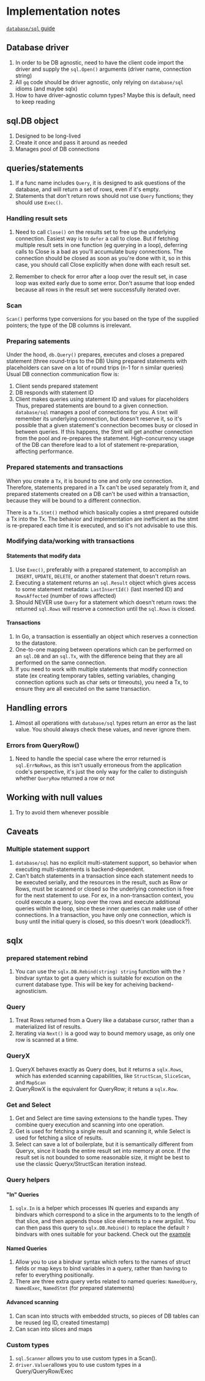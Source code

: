 # Implementation notes

[`database/sql` guide](http://go-database-sql.org/)

## Database driver
1. In order to be DB agnostic, need to have the client code import the driver and supply the `sql.Open()` arguments (driver name, connection string)
2. All `gq` code should be driver agnostic, only relying on `database/sql` idioms (and maybe sqlx)
3. How to have driver-agnostic column types? Maybe this is default, need to keep reading

## sql.DB object
1. Designed to be long-lived
2. Create it once and pass it around as needed
3. Manages pool of DB connections

## queries/statements
1. If a func name includes `Query`, it is designed to ask questions of the database, and will return a set of rows, even if it's empty.
2. Statements that don't return rows should not use `Query` functions; they should use `Exec()`.

### Handling result sets
1. Need to call `Close()` on the results set to free up the underlying connection. Easiest way is to `defer` a call to close. But if fetching multiple result sets in
one function (eg querying in a loop), deferring calls to Close is a bad as you'll accumulate busy connections. The connection should be closed as soon as you're done with it,
so in this case, you should call Close explicitly when done with each result set.

2. Remember to check for error after a loop over the result set, in case loop was exited early due to some error. Don't assume that loop ended because all rows in the result set 
were successfully iterated over.

### Scan
`Scan()` performs type conversions for you based on the type of the supplied pointers; the type of the DB columns is irrelevant.

### Preparing satements
Under the hood, `db.Query()` prepares, executes and closes a prepared statement (three round-trips to the DB)
Using prepared statements with placeholders can save on a lot of round trips (n-1 for n similar queries)
Usual DB connection communication flow is:
1. Client sends prepared statement
2. DB responds with statement ID
3. Client makes queries using statement ID and values for placeholders
Thus, prepared statements are bound to a given connection.
`database/sql` manages a pool of connections for you. A `Stmt` will remember its underlying connection, but doesn't reserve it, so it's possible that a given statement's connection becomes
busy or closed in between queries. If this happens, the Stmt will get another connection from the pool and re-prepares the statement. High-concurrency usage of the DB can therefore lead to
a lot of statement re-preparation, affecting performance.

### Prepared statements and transactions
When you create a `Tx`, it is bound to one and only one connection.
Therefore, statements prepared in a Tx can't be used separately from it, and prepared statements created on a DB can't be used within a transaction, because they will be bound to a different
connection.

There is a `Tx.Stmt()` method which basically copies a stmt prepared outside a Tx into the Tx. The behavior and implementation are inefficient as the stmt is re-prepared each time it 
is executed, and so it's not advisable to use this.

### Modifying data/working with transactions
#### Statements that modify data
1. Use `Exec()`, preferably with a prepared statement, to accomplish an `INSERT`, `UPDATE`, `DELETE`, or another statement that doesn't return rows.
2. Executing a statement returns an `sql.Result` object which gives access to some statement metadata: `LastInsertId()` (last inserted ID) and `RowsAffected` (number of rows affected)
3. Should NEVER use `Query` for a statement which doesn't return rows: the returned `sql.Rows` will reserve a connection until the `sql.Rows` is closed.

#### Transactions
1. In Go, a transaction is essentially an object which reserves a connection to the datastore.
2. One-to-one mapping between operations which can be performed on an `sql.DB` and an `sql.Tx`, with the difference being that they are all performed on the same connection.
3. If you need to work with multiple statements that modify connection state (ex creating temporary tables, setting variables, changing connection options such as char sets or
timeouts), you need a Tx, to ensure they are all executed on the same transaction.

## Handling errors
1. Almost all operations with `database/sql` types return an error as the last value. You should always check these values, and never ignore them.

### Errors from QueryRow()
1. Need to handle the special case where the error returned is `sql.ErrNoRows`, as this isn't usually erroneous from the application code's perspective, it's just the only way for the caller to
distinguish whether `QueryRow` returned a row or not

## Working with null values
1. Try to avoid them whenever possible

## Caveats
### Multiple statement support
1. `database/sql` has no explicit multi-statement support, so behavior when executing multi-statements is backend-dependent.
2. Can't batch statements in a transaction since each statement needs to be executed serially, and the resources in the result, such as Row or Rows, must be scanned or closed so the underlying
connection is free for the next statement to use. For ex, in a non-transaction context, you could execute a query, loop over the rows and execute additional queries within the loop, since 
these inner queries can make use of other connections. In a transaction, you have only one connection, which is busy until the initial query is closed, so this doesn't work (deadlock?).

## sqlx

### prepared statement rebind
1. You can use the `sqlx.DB.Rebind(string) string` function with the `?` bindvar syntax to get a query which is suitable for excution on the current database type. This will be key
for acheiving backend-agnosticism.

### Query
1. Treat Rows returned from a Query like a database cursor, rather than a materialized list of results.
2. Iterating via `Next()` is a good way to bound memory usage, as only one row is scanned at a time.

### QueryX
1. QueryX behaves exactly as Query does, but it returns a `sqlx.Rows`, which has extended scanning capabilities, like `StructScan`, `SliceScan`, and `MapScan`
2. QueryRowX is the equivalent for QueryRow; it retuns a `sqlx.Row`.

### Get and Select
1. Get and Select are time saving extensions to the handle types. They combine query execution and scanning into one operation.
2. Get is used for fetching a single result and scanning it, while Select is used for fetching a slice of results.
3. Select can save a lot of boilerplate, but it is semantically different from Queryx, since it loads the entire result set into memory at once. If the result set is not bounded to some reasonable
size, it might be best to use the classic Queryx/StructScan iteration instead.

### Query helpers
#### "In" Queries
1. `sqlx.In` is a helper which processes IN queries and expands any bindvars which correspond to a slice in the arguments to to the length of that slice, and then appends those slice elements
to a new argslist. You can then pass this query to `sqlx.DB.Rebind()` to replace the default `?` bindvars with ones suitable for your backend. 
Check out the [example](https://jmoiron.github.io/sqlx/#inQueries)

#### Named Queries
1. Allow you to use a bindvar syntax which refers to the names of struct fields or map keys to bind variables in a query, rather than having to refer to everything positionally.
2. There are three extra query verbs related to named queries: `NamedQuery`, `NamedExec`, `NamedStmt` (for prepared statements)

#### Advanced scanning
1. Can scan into structs with embedded structs, so pieces of DB tables can be reused (eg ID, created timestamp)
2. Can scan into slices and maps

### Custom types
1. `sql.Scanner` allows you to use custom types in a Scan().
2. `driver.Valuer`allows you to use custom types in a Query/QueryRow/Exec



















































